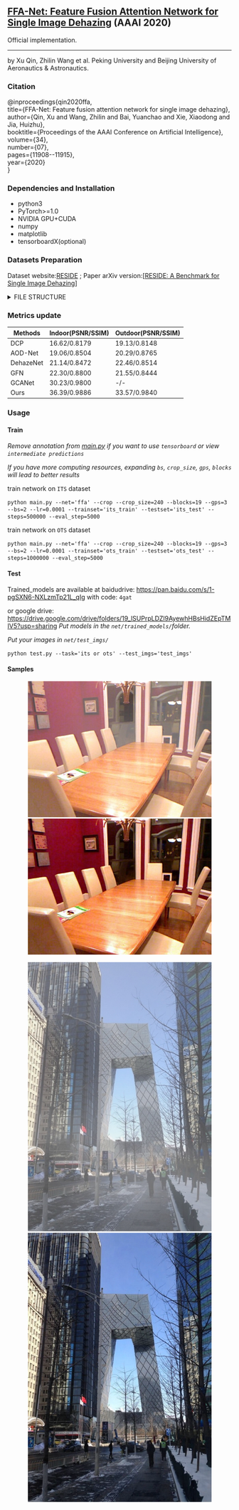 ##  [FFA-Net: Feature Fusion Attention Network for Single Image Dehazing](https://arxiv.org/abs/1911.07559) (AAAI 2020)
 Official implementation.

---

by Xu Qin, Zhilin Wang et al.    Peking University and Beijing University of Aeronautics & Astronautics.

### Citation

@inproceedings{qin2020ffa,  
  title={FFA-Net: Feature fusion attention network for single image dehazing},  
  author={Qin, Xu and Wang, Zhilin and Bai, Yuanchao and Xie, Xiaodong and Jia, Huizhu},  
  booktitle={Proceedings of the AAAI Conference on Artificial Intelligence},  
  volume={34},  
  number={07},  
  pages={11908--11915},  
  year={2020}  
}

### Dependencies and Installation

* python3
* PyTorch>=1.0
* NVIDIA GPU+CUDA
* numpy
* matplotlib
* tensorboardX(optional)

### Datasets Preparation

Dataset website:[RESIDE](https://sites.google.com/view/reside-dehaze-datasets/) ; Paper arXiv version:[[RESIDE: A Benchmark for Single Image Dehazing](https://www.google.com/url?q=https%3A%2F%2Farxiv.org%2Fpdf%2F1712.04143.pdf&sa=D&sntz=1&usg=AFQjCNHzdt3kMDsvuJ7Ef6R4ev59OFeRYA)]

<details>
<summary> FILE STRUCTURE </summary>

```
    FFA-Net
    |-- README.md
    |-- net
    |-- data
        |-- RESIDE
            |-- ITS
                |-- hazy
                    |-- *.png
                |-- clear
                    |-- *.png
            |-- OTS 
                |-- hazy
                    |-- *.jpg
                |-- clear
                    |-- *.jpg
            |-- SOTS
                |-- indoor
                    |-- hazy
                        |-- *.png
                    |-- clear
                        |-- *.png
                |-- outdoor
                    |-- hazy
                        |-- *.jpg
                    |-- clear
                        |-- *.png
```
</details>


### Metrics update
|Methods|Indoor(PSNR/SSIM)|Outdoor(PSNR/SSIM)|
|-|-|-|
|DCP|16.62/0.8179|19.13/0.8148|
|AOD-Net|19.06/0.8504|20.29/0.8765|
|DehazeNet|21.14/0.8472|22.46/0.8514|
|GFN|22.30/0.8800|21.55/0.8444|
|GCANet|30.23/0.9800|-/-|
|Ours|36.39/0.9886|33.57/0.9840|
### Usage

#### Train

*Remove annotation from [main.py](net/main.py) if you want to use `tensorboard` or view `intermediate predictions`*

*If you have more computing resources, expanding `bs`, `crop_size`, `gps`, `blocks` will lead to better results*

train network on `ITS` dataset

 ```shell
 python main.py --net='ffa' --crop --crop_size=240 --blocks=19 --gps=3 --bs=2 --lr=0.0001 --trainset='its_train' --testset='its_test' --steps=500000 --eval_step=5000
 ```


train network on `OTS` dataset


 ```shell
 python main.py --net='ffa' --crop --crop_size=240 --blocks=19 --gps=3 --bs=2 --lr=0.0001 --trainset='ots_train' --testset='ots_test' --steps=1000000 --eval_step=5000
 ```


#### Test

Trained_models are available at baidudrive: https://pan.baidu.com/s/1-pgSXN6-NXLzmTp21L_qIg with code: `4gat`

or google drive: https://drive.google.com/drive/folders/19_lSUPrpLDZl9AyewhHBsHidZEpTMIV5?usp=sharing
*Put  models in the `net/trained_models/`folder.*

*Put your images in `net/test_imgs/`*

 ```shell
 python test.py --task='its or ots' --test_imgs='test_imgs'
```
#### Samples

<p align='center'>
<img src="fig/1400_2.png" height="306px" width='413px'> 
<img src='fig/1400_2_FFA.png' height="306px" width='413px' >

</div>

<p align='center'>
<img src='fig/0099_0.9_0.16.jpg' height="606px" width='413px'> 
<img src='fig/0099_0_FFA.png' height="606px" width='413px' >

</div>

